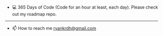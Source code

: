 - 💻 365 Days of Code (Code for an hour at least, each day). Please check out my roadmap repo.    
_________________________
- 📫 How to reach me ryankrdh@gmail.com

<!---
ryankrdh/ryankrdh is a ✨ special ✨ repository because its `README.md` (this file) appears on your GitHub profile.
You can click the Preview link to take a look at your changes.
--->
